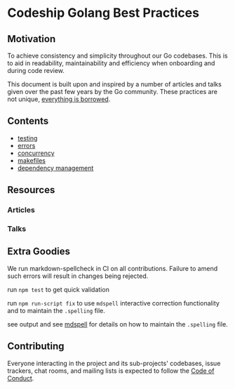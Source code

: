 Codeship Golang Best Practices
=============================

## Motivation

To achieve consistency and simplicity throughout our Go codebases. This is to aid in readability, maintainability and efficiency when onboarding and during code review.

This document is built upon and inspired by a number of articles and talks given over the past few years by the Go community. These practices are not unique, [everything is borrowed](https://www.youtube.com/watch?v=j8BHL5SWX0Q).

## Contents

- [testing](./testing)
- [errors](./errors)
- [concurrency](./concurrency)
- [makefiles](./makefiles)
- [dependency management](./dependencies)

## Resources

### Articles

### Talks

## Extra Goodies

We run markdown-spellcheck in CI on all contributions. Failure to amend such errors will result in changes being rejected.

run `npm test` to get quick validation

run `npm run-script fix` to use `mdspell` interactive correction functionality and to maintain the `.spelling` file.

see output and see [mdspell](https://github.com/lukeapage/node-markdown-spellcheck) for details on how to maintain the `.spelling` file.

## Contributing

Everyone interacting in the project and its sub-projects' codebases, issue trackers, chat rooms, and mailing lists is expected to follow the [Code of Conduct](CODE_OF_CONDUCT.md).
